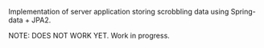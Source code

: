 Implementation of server application storing scrobbling data using Spring-data + JPA2.

NOTE: DOES NOT WORK YET. Work in progress.